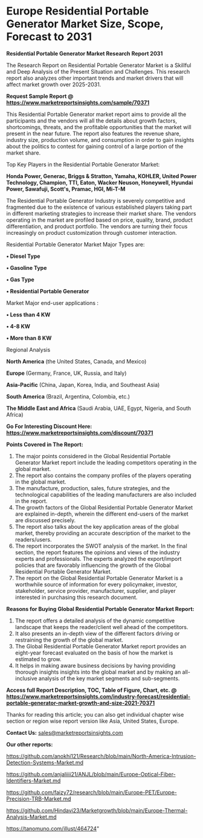 # Europe Residential Portable Generator Market Size, Scope, Forecast to 2031

<strong>Residential Portable Generator Market Research Report 2031</strong>

The Research Report on Residential Portable Generator Market is a Skillful and Deep Analysis of the Present Situation and Challenges. This research report also analyzes other important trends and market drivers that will affect market growth over 2025-2031.

<strong>Request Sample Report @ <a href=https://www.marketreportsinsights.com/sample/70371>https://www.marketreportsinsights.com/sample/70371</a></strong>

This Residential Portable Generator market report aims to provide all the participants and the vendors will all the details about growth factors, shortcomings, threats, and the profitable opportunities that the market will present in the near future. The report also features the revenue share, industry size, production volume, and consumption in order to gain insights about the politics to contest for gaining control of a large portion of the market share.

Top Key Players in the Residential Portable Generator Market:

<strong>Honda Power, Generac, Briggs & Stratton, Yamaha, KOHLER, United Power Technology, Champion, TTI, Eaton, Wacker Neuson, Honeywell, Hyundai Power, Sawafuji, Scott&#39;s, Pramac, HGI, Mi-T-M</strong>

The Residential Portable Generator Industry is severely competitive and fragmented due to the existence of various established players taking part in different marketing strategies to increase their market share. The vendors operating in the market are profiled based on price, quality, brand, product differentiation, and product portfolio. The vendors are turning their focus increasingly on product customization through customer interaction.

Residential Portable Generator Market Major Types are:

<strong>• Diesel Type

• Gasoline Type

• Gas Type

• Residential Portable Generator</strong>

Market Major end-user applications :

<strong>• Less than 4 KW

• 4-8 KW

• More than 8 KW</strong>

Regional Analysis

</u><strong><b>North America</b></strong> (the United States, Canada, and Mexico)

<strong><b>Europe </b></strong>(Germany, France, UK, Russia, and Italy)

<strong><b>Asia-Pacific</b></strong> (China, Japan, Korea, India, and Southeast Asia)

<strong><b>South America</b></strong> (Brazil, Argentina, Colombia, etc.)

<strong><b>The Middle East and Africa</b></strong> (Saudi Arabia, UAE, Egypt, Nigeria, and South Africa)

<strong>Go For Interesting Discount Here: <a href=https://www.marketreportsinsights.com/discount/70371>https://www.marketreportsinsights.com/discount/70371</a></strong>

<strong>Points Covered in The Report:</strong>
<ol>
  <li>The major points considered in the Global Residential Portable Generator Market report include the leading competitors operating in the global market.</li>
  <li>The report also contains the company profiles of the players operating in the global market.</li>
  <li>The manufacture, production, sales, future strategies, and the technological capabilities of the leading manufacturers are also included in the report.</li>
  <li>The growth factors of the Global Residential Portable Generator Market are explained in-depth, wherein the different end-users of the market are discussed precisely.</li>
  <li>The report also talks about the key application areas of the global market, thereby providing an accurate description of the market to the readers/users.</li>
  <li>The report incorporates the SWOT analysis of the market. In the final section, the report features the opinions and views of the industry experts and professionals. The experts analyzed the export/import policies that are favorably influencing the growth of the Global Residential Portable Generator Market.</li>
  <li>The report on the Global Residential Portable Generator Market is a worthwhile source of information for every policymaker, investor, stakeholder, service provider, manufacturer, supplier, and player interested in purchasing this research document.</li>
</ol>
<strong>Reasons for Buying Global Residential Portable Generator Market Report:</strong>

<ol>
  <li>The report offers a detailed analysis of the dynamic competitive landscape that keeps the reader/client well ahead of the competitors.</li>
  <li>It also presents an in-depth view of the different factors driving or restraining the growth of the global market.</li>
  <li>The Global Residential Portable Generator Market report provides an eight-year forecast evaluated on the basis of how the market is estimated to grow.</li>
  <li>It helps in making aware business decisions by having providing thorough insights insights into the global market and by making an all-inclusive analysis of the key market segments and sub-segments.</li>
</ol>
<strong>Access full Report Description, TOC, Table of Figure, Chart, etc. @ <a href=https://www.marketreportsinsights.com/industry-forecast/residential-portable-generator-market-growth-and-size-2021-70371>https://www.marketreportsinsights.com/industry-forecast/residential-portable-generator-market-growth-and-size-2021-70371</a></strong>


Thanks for reading this article; you can also get individual chapter wise section or region wise report version like Asia, United States, Europe.

<strong>Contact Us:</strong>
sales@marketreportsinsights.com

<strong>Our other reports:</strong>

<a href=https://github.com/anokhi121/Research/blob/main/North-America-Intrusion-Detection-Systems-Market.md>https://github.com/anokhi121/Research/blob/main/North-America-Intrusion-Detection-Systems-Market.md</a>

<a href=https://github.com/anjaliiii21/ANJL/blob/main/Europe-Optical-Fiber-Identifiers-Market.md>https://github.com/anjaliiii21/ANJL/blob/main/Europe-Optical-Fiber-Identifiers-Market.md</a>

<a href=https://github.com/faizy72/research/blob/main/Europe-PET/Europe-Precision-TRB-Market.md>https://github.com/faizy72/research/blob/main/Europe-PET/Europe-Precision-TRB-Market.md</a>

<a href=https://github.com/Hindavi23/Marketgrowth/blob/main/Europe-Thermal-Analysis-Market.md>https://github.com/Hindavi23/Marketgrowth/blob/main/Europe-Thermal-Analysis-Market.md</a>

<a href=https://tanomuno.com/illust/464724>https://tanomuno.com/illust/464724</a>"
